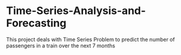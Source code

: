 # Time-Series-Analysis-and-Forecasting
This project deals with Time Series Problem to predict the number of passengers in a train over the next 7 months
